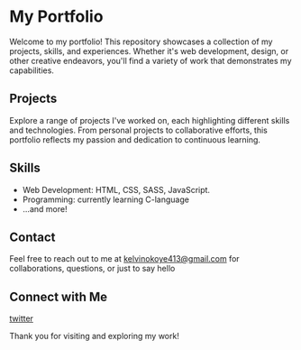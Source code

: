 # My Portfolio

Welcome to my portfolio! This repository showcases a collection of my projects, skills, and experiences. Whether it's web development, design, or other creative endeavors, you'll find a variety of work that demonstrates my capabilities.

## Projects

Explore a range of projects I've worked on, each highlighting different skills and technologies. From personal projects to collaborative efforts, this portfolio reflects my passion and dedication to continuous learning.

## Skills

- Web Development: HTML, CSS, SASS, JavaScript. 
- Programming: currently learning C-language
- ...and more!

## Contact

Feel free to reach out to me at [kelvinokoye413@gmail.com](mailto:kelvinokoye413@gmail.com) for collaborations, questions, or just to say hello

## Connect with Me

[twitter](https://twitter.com/okoyekelvin347)

Thank you for visiting and exploring my work!



